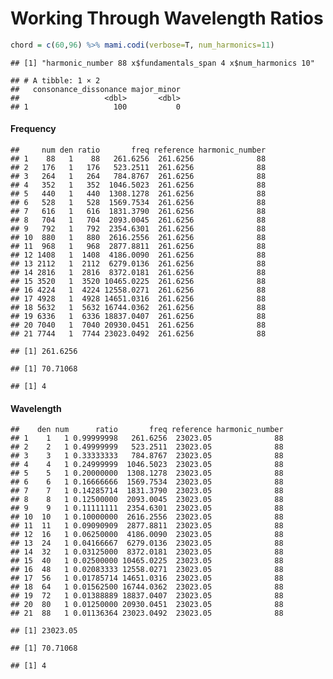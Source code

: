 Working Through Wavelength Ratios
================

``` r
chord = c(60,96) %>% mami.codi(verbose=T, num_harmonics=11)
```

    ## [1] "harmonic_number 88 x$fundamentals_span 4 x$num_harmonics 10"

    ## # A tibble: 1 × 2
    ##   consonance_dissonance major_minor
    ##                   <dbl>       <dbl>
    ## 1                   100           0

#### Frequency

    ##     num den ratio       freq reference harmonic_number
    ## 1    88   1    88   261.6256  261.6256              88
    ## 2   176   1   176   523.2511  261.6256              88
    ## 3   264   1   264   784.8767  261.6256              88
    ## 4   352   1   352  1046.5023  261.6256              88
    ## 5   440   1   440  1308.1278  261.6256              88
    ## 6   528   1   528  1569.7534  261.6256              88
    ## 7   616   1   616  1831.3790  261.6256              88
    ## 8   704   1   704  2093.0045  261.6256              88
    ## 9   792   1   792  2354.6301  261.6256              88
    ## 10  880   1   880  2616.2556  261.6256              88
    ## 11  968   1   968  2877.8811  261.6256              88
    ## 12 1408   1  1408  4186.0090  261.6256              88
    ## 13 2112   1  2112  6279.0136  261.6256              88
    ## 14 2816   1  2816  8372.0181  261.6256              88
    ## 15 3520   1  3520 10465.0225  261.6256              88
    ## 16 4224   1  4224 12558.0271  261.6256              88
    ## 17 4928   1  4928 14651.0316  261.6256              88
    ## 18 5632   1  5632 16744.0362  261.6256              88
    ## 19 6336   1  6336 18837.0407  261.6256              88
    ## 20 7040   1  7040 20930.0451  261.6256              88
    ## 21 7744   1  7744 23023.0492  261.6256              88

    ## [1] 261.6256

    ## [1] 70.71068

    ## [1] 4

#### Wavelength

    ##    den num      ratio       freq reference harmonic_number
    ## 1    1   1 0.99999998   261.6256  23023.05              88
    ## 2    2   1 0.49999999   523.2511  23023.05              88
    ## 3    3   1 0.33333333   784.8767  23023.05              88
    ## 4    4   1 0.24999999  1046.5023  23023.05              88
    ## 5    5   1 0.20000000  1308.1278  23023.05              88
    ## 6    6   1 0.16666666  1569.7534  23023.05              88
    ## 7    7   1 0.14285714  1831.3790  23023.05              88
    ## 8    8   1 0.12500000  2093.0045  23023.05              88
    ## 9    9   1 0.11111111  2354.6301  23023.05              88
    ## 10  10   1 0.10000000  2616.2556  23023.05              88
    ## 11  11   1 0.09090909  2877.8811  23023.05              88
    ## 12  16   1 0.06250000  4186.0090  23023.05              88
    ## 13  24   1 0.04166667  6279.0136  23023.05              88
    ## 14  32   1 0.03125000  8372.0181  23023.05              88
    ## 15  40   1 0.02500000 10465.0225  23023.05              88
    ## 16  48   1 0.02083333 12558.0271  23023.05              88
    ## 17  56   1 0.01785714 14651.0316  23023.05              88
    ## 18  64   1 0.01562500 16744.0362  23023.05              88
    ## 19  72   1 0.01388889 18837.0407  23023.05              88
    ## 20  80   1 0.01250000 20930.0451  23023.05              88
    ## 21  88   1 0.01136364 23023.0492  23023.05              88

    ## [1] 23023.05

    ## [1] 70.71068

    ## [1] 4
